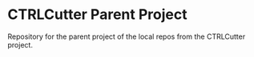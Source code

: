 # CTRLCutter Parent Project

Repository for the parent project of the local repos from the CTRLCutter project.